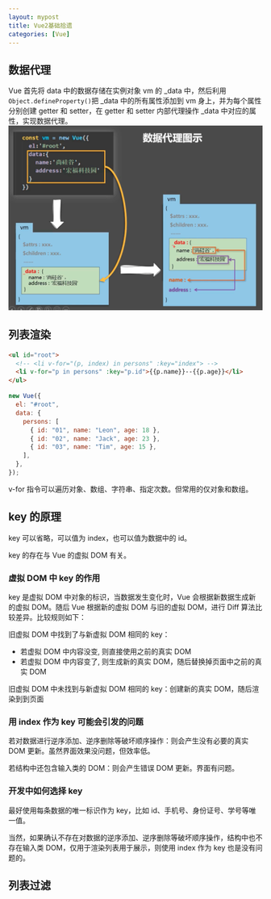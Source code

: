 ```yaml
---
layout: mypost
title: Vue2基础拾遗
categories: [Vue]
---
```


## 数据代理

Vue 首先将 data 中的数据存储在实例对象 vm 的 \_data 中，然后利用`Object.defineProperty()`把 \_data 中的所有属性添加到 vm 身上，并为每个属性分别创建 getter 和 setter，在 getter 和 setter 内部代理操作 \_data 中对应的属性，实现数据代理。![01](01.png)

## 列表渲染

```html
<ul id="root">
  <!-- <li v-for="(p, index) in persons" :key="index"> -->
  <li v-for="p in persons" :key="p.id">{{p.name}}--{{p.age}}</li>
</ul>
```

```js
new Vue({
  el: "#root",
  data: {
    persons: [
      { id: "01", name: "Leon", age: 18 },
      { id: "02", name: "Jack", age: 23 },
      { id: "03", name: "Tim", age: 15 },
    ],
  },
});
```

v-for 指令可以遍历对象、数组、字符串、指定次数。但常用的仅对象和数组。

## key 的原理

key 可以省略，可以值为 index，也可以值为数据中的 id。

key 的存在与 Vue 的虚拟 DOM 有关。

### 虚拟 DOM 中 key 的作用

key 是虚拟 DOM 中对象的标识，当数据发生变化时，Vue 会根据新数据生成新的虚拟 DOM。随后 Vue 根据新的虚拟 DOM 与旧的虚拟 DOM，进行 Diff 算法比较差异。比较规则如下：

旧虚拟 DOM 中找到了与新虚拟 DOM 相同的 key：

- 若虚拟 DOM 中内容没变, 则直接使用之前的真实 DOM
- 若虚拟 DOM 中内容变了, 则生成新的真实 DOM，随后替换掉页面中之前的真实 DOM

旧虚拟 DOM 中未找到与新虚拟 DOM 相同的 key：创建新的真实 DOM，随后渲染到到页面

### 用 index 作为 key 可能会引发的问题

若对数据进行逆序添加、逆序删除等破坏顺序操作：则会产生没有必要的真实 DOM 更新。虽然界面效果没问题，但效率低。

若结构中还包含输入类的 DOM：则会产生错误 DOM 更新。界面有问题。

### 开发中如何选择 key

最好使用每条数据的唯一标识作为 key，比如 id、手机号、身份证号、学号等唯一值。

当然，如果确认不存在对数据的逆序添加、逆序删除等破坏顺序操作，结构中也不存在输入类 DOM，仅用于渲染列表用于展示，则使用 index 作为 key 也是没有问题的。

## 列表过滤
